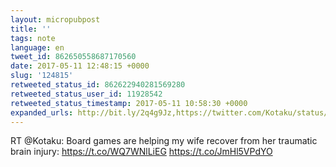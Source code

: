 ```yaml
---
layout: micropubpost
title: ''
tags: note
language: en
tweet_id: 862650558687170560
date: 2017-05-11 12:48:15 +0000
slug: '124815'
retweeted_status_id: 862622940281569280
retweeted_status_user_id: 11928542
retweeted_status_timestamp: 2017-05-11 10:58:30 +0000
expanded_urls: http://bit.ly/2q4g9Jz,https://twitter.com/Kotaku/status/862622940281569280/photo/1,http://bit.ly/2q4g9Jz,https://twitter.com/Kotaku/status/862622940281569280/photo/1
---
```

RT @Kotaku: Board games are helping my wife recover from her traumatic brain injury: https://t.co/WQ7WNlLiEG https://t.co/JmHl5VPdYO
